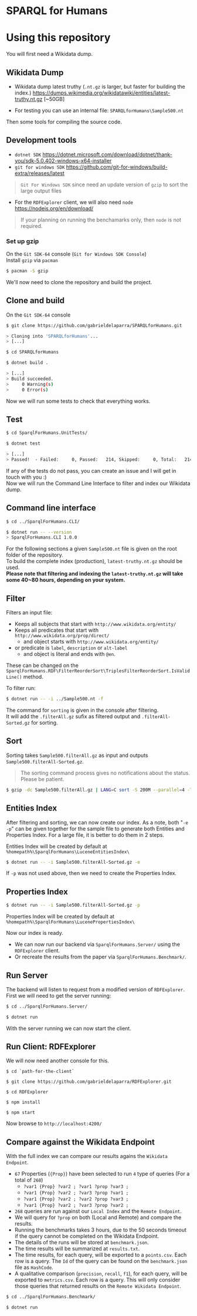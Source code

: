 # SPARQL for Humans

# Using this repository

You will first need a Wikidata dump.

## Wikidata Dump

- Wikidata dump latest truthy (`.nt.gz` is larger, but faster for building the index.) https://dumps.wikimedia.org/wikidatawiki/entities/latest-truthy.nt.gz [~50GB]

- For testing you can use an internal file: `SPARQLforHumans\Sample500.nt`

Then some tools for compiling the source code.

## Development tools

- `dotnet SDK` https://dotnet.microsoft.com/download/dotnet/thank-you/sdk-5.0.402-windows-x64-installer
- `git for windows SDK` https://github.com/git-for-windows/build-extra/releases/latest
> `Git For Windows SDK` since need an update version of `gzip` to sort the large output files

- For the `RDFExplorer` client, we will also need `node` https://nodejs.org/en/download/
> If your planning on running the benchamarks only, then `node` is not required.

### Set up gzip
On the `Git SDK-64` console (`Git for Windows SDK Console`)\
Install `gzip` via `pacman`

``` bash
$ pacman -S gzip
```

We'll now need to clone the repository and build the project.

## Clone and build

On the `Git SDK-64` console
``` bash
$ git clone https://github.com/gabrieldelaparra/SPARQLforHumans.git

> Cloning into 'SPARQLforHumans'...
> [...]

$ cd SPARQLforHumans

$ dotnet build .

> [...]
> Build succeeded.
>     0 Warning(s)
>     0 Error(s)
```

Now we will run some tests to check that everything works.

## Test
``` bash
$ cd SparqlForHumans.UnitTests/

$ dotnet test

> [...]
> Passed!  - Failed:     0, Passed:   214, Skipped:     0, Total:   214, Duration: 9 s - SparqlForHumans.UnitTests.dll (netcoreapp3.1)
```

If any of the tests do not pass, you can create an issue and I will get in touch with you :)\
Now we will run the Command Line Interface to filter and index our Wikidata dump.

## Command line interface

``` bash
$ cd ../SparqlForHumans.CLI/

$ dotnet run -- --version
> SparqlForHumans.CLI 1.0.0
```

For the following sections a given `Sample500.nt` file is given on the root folder of the repository.\
To build the complete index (production), `latest-truthy.nt.gz` should be used.\
**Please note that filtering and indexing the `latest-truthy.nt.gz` will take some 40~80 hours, depending on your system.**

## Filter

Filters an input file:
- Keeps all subjects that start with `http://www.wikidata.org/entity/`
- Keeps all predicates that start with `http://www.wikidata.org/prop/direct/`
  - and object starts with `http://www.wikidata.org/entity/`
- or predicate is `label`, `description` or `alt-label`
  - and object is literal and ends with `@en`.

These can be changed on the `SparqlForHumans.RDF\FilterReorderSort\TriplesFilterReorderSort.IsValidLine()` method.

To filter run:
``` bash
$ dotnet run -- -i ../Sample500.nt -f
```

The command for `sorting` is given in the console after filtering.\
It will add the `.filterAll.gz` sufix as filtered output and `.filterAll-Sorted.gz` for sorting.

## Sort

Sorting takes `Sample500.filterAll.gz` as input and outputs `Sample500.filterAll-Sorted.gz`.

> The sorting command process gives no notifications about the status. Please be patient.

``` bash
$ gzip -dc Sample500.filterAll.gz | LANG=C sort -S 200M --parallel=4 -T tmp/ --compress-program=gzip | gzip > Sample500.filterAll-Sorted.gz
```

## Entities Index

After filtering and sorting, we can now create our index. As a note, both "`-e -p`" can be given together for the sample file to generate both Entities and Properties Index. For a large file, it is better to do them in 2 steps.

Entities Index will be created by default at `%homepath%\SparqlForHumans\LuceneEntitiesIndex\`

``` bash
$ dotnet run -- -i Sample500.filterAll-Sorted.gz -e
```

If `-p` was not used above, then we need to create the Properties Index.

## Properties Index

``` bash
$ dotnet run -- -i Sample500.filterAll-Sorted.gz -p
```
Properties Index will be created by default at `%homepath%\SparqlForHumans\LucenePropertiesIndex\`

Now our index is ready.
- We can now run our backend via `SparqlForHumans.Server/` using the `RDFExplorer` client.
- Or recreate the results from the paper via `SparqlForHumans.Benchmark/`.

## Run Server
The backend will listen to request from a modified version of `RDFExplorer`. First we will need to get the server running:

``` bash
$ cd ../SparqlForHumans.Server/

$ dotnet run
```

With the server running we can now start the client.

## Run Client: RDFExplorer

We will now need another console for this.

```
$ cd `path-for-the-client`

$ git clone https://github.com/gabrieldelaparra/RDFExplorer.git

$ cd RDFExplorer

$ npm install

$ npm start
```

Now browse to `http://localhost:4200/`

## Compare against the Wikidata Endpoint

With the full index we can compare our results agains the `Wikidata Endpoint`.
- `67` Properties (`{Prop}`) have been selected to run `4` type of queries (For a total of `268`)
  - `?var1 {Prop} ?var2 ; ?var1 ?prop ?var3 ;`
  - `?var1 {Prop} ?var2 ; ?var3 ?prop ?var1 ;`
  - `?var1 {Prop} ?var2 ; ?var2 ?prop ?var3 ;`
  - `?var1 {Prop} ?var2 ; ?var3 ?prop ?var2 ;`
- `268` queries are run against our `Local Index` and the `Remote Endpoint`.
- We will query for `?prop` on both (Local and Remote) and compare the results.
- Running the benchmarks takes 3 hours, due to the 50 seconds timeout if the query cannot be completed on the Wikidata Endpoint.
- The details of the runs will be stored at `benchmark.json`.
- The time results will be summarized at `results.txt`.
- The time results, for each query, will be exported to a `points.csv`. Each row is a query. The `Id` of the query can be found on the `benchmark.json` file as `HashCode`.
- A qualitative comparison (`precision`, `recall`, `f1`), for each query, will be exported to `metrics.csv`. Each row is a query. This will only consider those queries that returned results on the `Remote Wikidata Endpoint`.

``` bash
$ cd ../SparqlForHumans.Benchmark/

$ dotnet run
```
